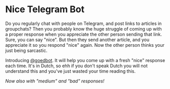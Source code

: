# Nice Telegram Bot

Do you regularly chat with people on Telegram, and post links to articles in groupchats? Then you probably know the huge struggle of coming up with a proper response when you appreciate the other person sending that link. Sure, you can say "nice". But then they send another article, and you appreciate it so you respond "nice" again. Now the other person thinks your just being sarcastic.

Introducing [@goedbot](https://telegram.me/goedbot). It will help you come up with a fresh "nice" response each time. It's in Dutch, so ehh if you don't speak Dutch you will not understand this and you've just wasted your time reading this.

*Now also with "medium" and "bad" responses!*
